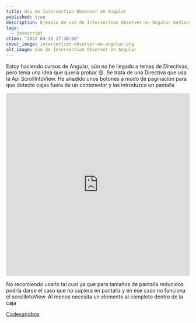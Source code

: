 ```yaml
---
title: Uso de Intersection Observer en Angular
published: true
description: Ejemplo de uso de Intersection Observer en Angular mediante una Directiva para mostrar elementos en pantalla con la API ScrollIntoView
tags:
  - javascript
ctime: "2022-04-15 17:30:00"
cover_image: intersection-observer-en-angular.png
alt_image: Uso de Intersection Observer en Angular
---
```


Estoy haciendo cursos de Angular, aún no he llegado a temas de Directivas, pero tenía una idea que quería probar 😃. Se trata de una Directiva que usa la Api ScrollIntoView. He añadido unos botones a modo de paginación para que detecte cajas fuera de un contenedor y las introduzca en pantalla

<iframe src="https://codesandbox.io/embed/inspiring-maxwell-hoybwv?fontsize=14&hidenavigation=1&theme=dark&view=editor"
     style="width:100%; height:500px; border:0; border-radius: 4px; overflow:hidden;"
     title="inspiring-maxwell-hoybwv"
     allow="accelerometer; ambient-light-sensor; camera; encrypted-media; geolocation; gyroscope; hid; microphone; midi; payment; usb; vr; xr-spatial-tracking"
     sandbox="allow-forms allow-modals allow-popups allow-presentation allow-same-origin allow-scripts"
   ></iframe>

No recomiendo usarlo tal cual ya que para tamaños de pantalla reducidos podría darse el caso que no cupiera en pantalla y en ese caso no funciona el scrollIntoView. Al menos necesita un elemento al completo dentro de la caja

<a href="https://codesandbox.io/s/inspiring-maxwell-hoybwv?file=/src/app/directives/scroll-to.directive.ts" target="_blank" rel="noopener">Codesandbox</a>
